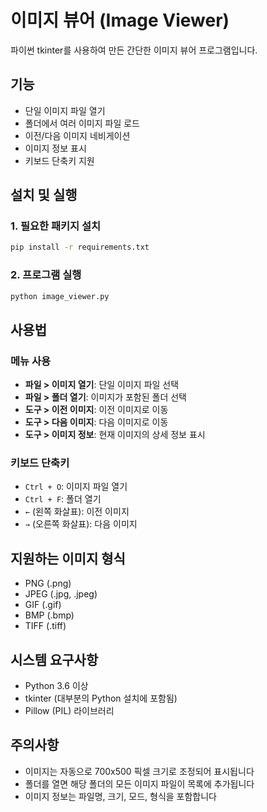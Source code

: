 # 이미지 뷰어 (Image Viewer)

파이썬 tkinter를 사용하여 만든 간단한 이미지 뷰어 프로그램입니다.

## 기능

- 단일 이미지 파일 열기
- 폴더에서 여러 이미지 파일 로드
- 이전/다음 이미지 네비게이션
- 이미지 정보 표시
- 키보드 단축키 지원

## 설치 및 실행

### 1. 필요한 패키지 설치
```bash
pip install -r requirements.txt
```

### 2. 프로그램 실행
```bash
python image_viewer.py
```

## 사용법

### 메뉴 사용
- **파일 > 이미지 열기**: 단일 이미지 파일 선택
- **파일 > 폴더 열기**: 이미지가 포함된 폴더 선택
- **도구 > 이전 이미지**: 이전 이미지로 이동
- **도구 > 다음 이미지**: 다음 이미지로 이동
- **도구 > 이미지 정보**: 현재 이미지의 상세 정보 표시

### 키보드 단축키
- `Ctrl + O`: 이미지 파일 열기
- `Ctrl + F`: 폴더 열기
- `←` (왼쪽 화살표): 이전 이미지
- `→` (오른쪽 화살표): 다음 이미지

## 지원하는 이미지 형식

- PNG (.png)
- JPEG (.jpg, .jpeg)
- GIF (.gif)
- BMP (.bmp)
- TIFF (.tiff)

## 시스템 요구사항

- Python 3.6 이상
- tkinter (대부분의 Python 설치에 포함됨)
- Pillow (PIL) 라이브러리

## 주의사항

- 이미지는 자동으로 700x500 픽셀 크기로 조정되어 표시됩니다
- 폴더를 열면 해당 폴더의 모든 이미지 파일이 목록에 추가됩니다
- 이미지 정보는 파일명, 크기, 모드, 형식을 포함합니다




